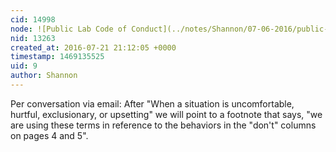 ```yaml
---
cid: 14998
node: ![Public Lab Code of Conduct](../notes/Shannon/07-06-2016/public-lab-code-of-conduct)
nid: 13263
created_at: 2016-07-21 21:12:05 +0000
timestamp: 1469135525
uid: 9
author: Shannon
---
```


Per conversation via email: After "When a situation is uncomfortable, hurtful, exclusionary, or upsetting" we will point to a footnote that says, "we are using these terms in reference to the behaviors in the "don't" columns on pages 4 and 5".
